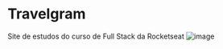 # Travelgram
Site de estudos do curso de Full Stack da Rocketseat
![image](https://github.com/user-attachments/assets/4eedcb12-5511-4bc3-b2de-a2c941301421)
